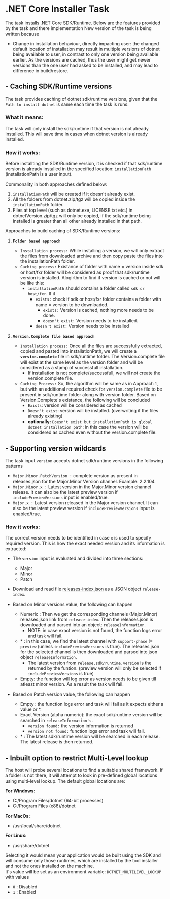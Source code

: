 #  **.NET Core Installer Task**

The task installs .NET Core SDK/Runtime. Below are the features provided by the task and there implementation
New version of the task is being written because
- Change in installation behaviour, directly impacting user: the changed default location of installation may result in multiple versions of dotnet being available to user, in contrast to only one version being available earlier. As the versions are cached, thus the user might get newer versions than the one user had asked to be installed, and may lead to difference in build/restore.

## **- Caching SDK/Runtime versions**
The task provides caching of dotnet sdk/runtime versions, given that the `Path to install dotnet` is same each time the task is runs.

### What it means:
The task will only install the sdk/runtime if that version is not already installed. This will save time in cases when dotnet version is already installed.

### How it works:
Before installting the SDK/Runtime version, it is checked if that sdk/runtime version is already installed in the specified location: `installationPath` (installationPath is a user input).

Commonality in both approaches defined below:
1. `installationPath` will be created if it doesn't already exist.
2. All the folders from dotnet.zip/tgz will be copied inside the `installationPath` folder.
3. Files at top level (such as dotnet.exe, LICENSE.txt etc.) in dotnetVersion.zip/tgz will only be copied, if the sdk/runtime being installed is greater than all other already installed in that path.


Approaches to build caching of SDK/Runtime versions:

1. **`Folder based approach`**
   - `Installation process:` While installing a version, we will only extract the files from downloaded archive and then copy paste the files into the installationPath folder.
   - `Caching process:` Existance of folder with name = version inside sdk or host/fxr folder will be considered as proof that sdk/runtime version is installed. Alogirthm to find if version is cached or not will be like this:
     - `installationPath` should contains a folder called `sdk or host/fxr`. If it
       - `exists:` check if sdk or host/fxr folder contains a folder with name = version to be downloaded.
         - `exists:` Version is cached, nothing more needs to be done.
         - `doesn't exist:` Version needs to be installed.
       - `doesn't exist:` Version needs to be installed

2. **`Version.Complete file based approach`**
   - `Installation process:` Once all the files are successfully extracted, copied and pasted into installationPath, we will create a **`version.complete`** file in sdk/runtime folder. The Version.complete file will exist at the same level as the version folder and will be considered as a stamp of successfull installation.
     - If installation is not complete/successfull, we will not create the version.complete file.
   - `Caching Process:` So, the algorithm will be same as in Approach 1, but with an additional required check for `version.complete` file to be present in sdk/runtime folder along with version folder. Based on Version.Complete's existance, the following will be concluded
     - `Exists`: version will be considered as cached
     - `Doesn't exist`: version will be installed. (overwriting if the files already existing)
     - **optionally:** `Doesn't exist but installationPath is global dotnet installation path`: in this case the version will be considered as cached even without the version.complete file.


## **- Supporting version wildcards**
The task input `version` accepts dotnet sdk/runtime versions in the following patterns
- `Major.Minor.PatchVersion :` complete version as present in releases.json for the Major.Minor Version channel. Example: 2.2.104
- `Major.Minor.x :` Latest version in the Major.Minor version channel release. It can also be the latest preview version if `includePreviewVersions` input is enabled/true.
- `Major.x :` Latest version released in the Major version channel. It can also be the latest preview version if `includePreviewVersions` input is enabled/true.

### How it works:
The correct version needs to be identified in case `x` is used to specify required version. This is how the exact needed version and its information is extracted:


- The `version` input is evaluated and divided into three sections:
  - Major
  - Minor
  - Patch

- Download and read file [releases-index.json](https://github.com/dotnet/core/blob/master/release-notes/releases-index.json) as a JSON object `release-index`.

- Based on Minor versions value, the following can happen
  - Numeric : Then we get the corresponding channels (Major.Minor) releases.json link from `release-index`. Then the releases.json is downloaded and parsed into an object: `releaseInformation`.
    - NOTE: in case exact version is not found, the function logs error and task will fail.
  - \* : in this case, we find the latest channel with `support-phase` != `preview` (unless `includePreviewVersions` is true). The releases.json for the selected channel is then downloaded and parsed into json object `releaseInformation`.
    - The latest version from  `release.sdk/runtime.version` is the returned by the funtion. (preview version will only be selected if `includePreviewVersions` is true)
  - Empty: the function will log error as version needs to be given till atleast minor version. As a result the task will fail.


- Based on Patch version value, the following can happen
  - Empty : the function logs error and task will fail as it expects either a value or \*.
  - Exact Version (alpha numeric): the exact sdk/runtime version will be searched in `releaseInformation's`.
    - `version found:` the version information is returned
    - `version not found:` function logs error and task will fail.
  - \* : The latest sdk/runtime version will be searched in each release. The latest release is then returned.

## **- Inbuilt option to restrict Multi-Level lookup**

The host will probe several locations to find a suitable shared framework. If a folder is not there, it will attempt to look in pre-defined global locations using multi-level lookup. The default global locations are:

**For Windows:**
- C:/Program Files/dotnet (64-bit processes)
- C:/Program Files (x86)/dotnet


**For MacOs:**
- /usr/local/share/dotnet


**For Linux:**
- /usr/share/dotnet

Selecting it would mean your application would be built using the SDK and will consume only those runtimes, which are installed by the tool installer and not the ones installed on the machine.<br/>
It's value will be set as an environment variable: `DOTNET_MULTILEVEL_LOOKUP` with values
- `0` : Disabled
- `1` : Enabled